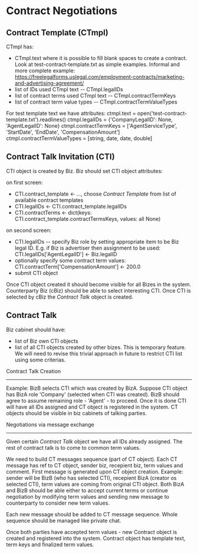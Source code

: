 Contract Negotiations
=====================

Contract Template (CTmpl)
-------------------------

CTmpl has:

- CTmpl.text where it is possible to fill blank spaces to create a contract. Look at test-contract-template.txt as simple examples. Informal and more complete example: https://freelegalforms.uslegal.com/employment-contracts/marketing-and-advertising-agreement/
- list of IDs used CTmpl text -- CTmpl.legalIDs
- list of contract terms used CTmpl text -- CTmpl.contractTermKeys
- list of contract term value types -- CTmpl.contractTermValueTypes

For test template text we have attributes:
 ctmpl.text = open('test-contract-template.txt').readlines()
 ctmpl.legalIDs = {'CompanyLegalID': None, 'AgentLegalID': None}
 ctmpl.contractTermKeys = ['AgentServiceType', 'StartDate', 'EndDate', 'CompensationAmount']
 ctmpl.contractTermValueTypes = [string, date, date, double]

Contract Talk Invitation (CTI)
------------------------------

CTI object is created by Biz. Biz should set CTI object attributes:

on first screen:
- CTI.contract_template <- ..., choose *Contract Template* from list of available contract templates
- CTI.legalIDs <- CTI.contract_template.legalIDs
- CTI.contractTerms <- dict(keys: CTI.contract_template.contractTermsKeys, values: all None)

on second screen:
- CTI.legalIDs -- specify Biz role by setting appropriate item to be Biz legal ID.
E.g. if Biz is advertiser then assignment to be used: CTI.legalIDs['AgentLegalID'] <- Biz.legalID
- optionally specify some contract term values: CTI.contractTerm['CompensationAmount'] <- 200.0
- submit CTI object

Once CTI object created it should become visible for all Bizes in the system.
Counterparty Biz (cBiz) should be able to select interesting CTI. Once CTI is selected by cBiz
the *Contract Talk* object is created.

Contract Talk
-------------

Biz cabinet should have:

- list of Biz own CTI objects
- list of all CTI objects created by other bizes. This is temporary feature. We will need to revise this trivial approach
in future to restrict CTI list using some criterias.

Contract Talk Creation
______________________

Example: BizB selects CTI which was created by BizA. Suppose CTI object has BizA role 'Company' (selected when CTI was created).
BizB should agree to assume remaining role - 'Agent' - to proceed. Once it is done CTI will have all IDs assigned and CT object
is registered in the system. CT objects should be visible in biz cabinets of talking parties.

Negotiations via message exchange
_________________________________

Given certain *Contract Talk* object we have all IDs already assigned. The rest of contract talk is to come
to common term values.

We need to build CT messages sequence (part of CT object). Each CT message has ref to CT object, sender biz, recepient biz,
term values and comment.
First message is generated upon CT object creation. Example: sender will be BizB (who has selected CTI),
recepient BizA (creator os selected CTI), term values are coming from original CTI object. Both BizA and BizB should be able
either to accept current terms or continue negotiation by modifying term values and sending new message to counterparty to
consider new term values.

Each new message should be added to CT message sequence. Whole sequence should be managed like private chat.

Once both parties have accepted term values - new Contract object is created and registered into the system.
Contract object has template text, term keys and finalized term values.

